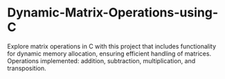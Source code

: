 # Dynamic-Matrix-Operations-using-C
Explore matrix operations in C with this project that includes functionality for dynamic memory allocation, ensuring efficient handling of matrices. Operations implemented: addition, subtraction, multiplication, and transposition.
